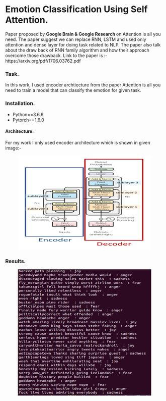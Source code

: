# Emotion Classification Using Self Attention.
<p>Paper proposed by <b> Google Brain & Google Research </b> on Attention is all you need. The paper suggest we can replace RNN, LSTM and used only attention and dense
layer for doing task related to NLP. The paper also talk about the draw back of RNN family algorithm and how their approach overcome those drawback. Link to the paper is :- https://arxiv.org/pdf/1706.03762.pdf<p>
  
<h3> Task. </h3>
In this work, I used encoder archtiecture from the paper Attention is all you need to train a model that can classify the emotion for given task.
<h3> Installation. </h3>
<ul>
  <li> Python==3.6.6</li>
  <li> Pytorch==1.6.0</li>
 </ul>
<h4> Architecture. </h4>
<p>
For my work I only used encoder architecture which is shown in given image:- 
<figure>
<img src ="transformer.png" height="300" width="500"/>
  </figure>
</p>
<h3> Results. </h3>
<p>
<figure> 
  <img src="output_transformer.png" height="400" width="500"/>
 </figure>
</p>
